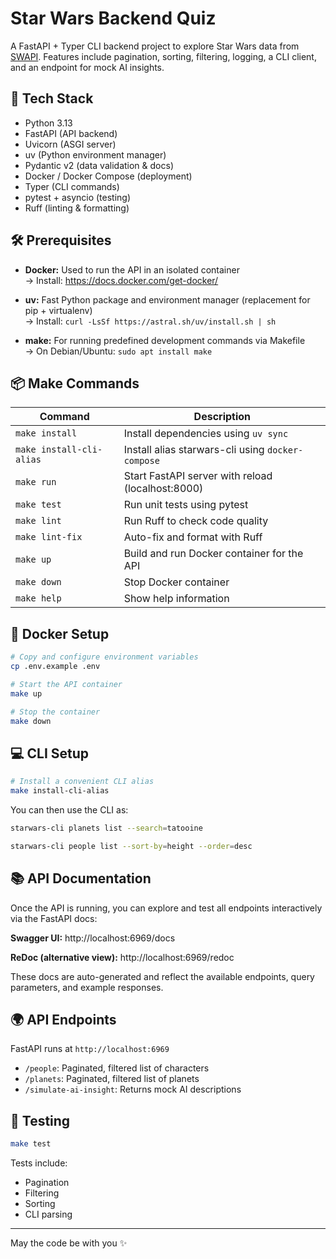 # Star Wars Backend Quiz

A FastAPI + Typer CLI backend project to explore Star Wars data from [SWAPI](https://swapi.info/api). Features include pagination, sorting, filtering, logging, a CLI client, and an endpoint for mock AI insights.

## 🚀 Tech Stack

- Python 3.13
- FastAPI (API backend)
- Uvicorn (ASGI server)
- uv (Python environment manager)
- Pydantic v2 (data validation & docs)
- Docker / Docker Compose (deployment)
- Typer (CLI commands)
- pytest + asyncio (testing)
- Ruff (linting & formatting)

## 🛠 Prerequisites

- **Docker:** Used to run the API in an isolated container  
→ Install: https://docs.docker.com/get-docker/

- **uv:** Fast Python package and environment manager (replacement for pip + virtualenv)  
→ Install: `curl -LsSf https://astral.sh/uv/install.sh | sh`

- **make:** For running predefined development commands via Makefile  
  → On Debian/Ubuntu: `sudo apt install make`

## 📦 Make Commands

| Command                  | Description                                        |
|--------------------------|----------------------------------------------------|
| `make install`           | Install dependencies using `uv sync`               |
| `make install-cli-alias` | Install alias starwars-cli using `docker-compose`  |
| `make run`               | Start FastAPI server with reload (localhost:8000)  |
| `make test`              | Run unit tests using pytest                        |
| `make lint`              | Run Ruff to check code quality                     |
| `make lint-fix`          | Auto-fix and format with Ruff                      |
| `make up`                | Build and run Docker container for the API         |
| `make down`              | Stop Docker container                              |
| `make help`              | Show help information                              |

## 🐳 Docker Setup

```bash
# Copy and configure environment variables
cp .env.example .env

# Start the API container
make up

# Stop the container
make down
```

## 💻 CLI Setup

```bash
# Install a convenient CLI alias 
make install-cli-alias
```

You can then use the CLI as:

```bash
starwars-cli planets list --search=tatooine

starwars-cli people list --sort-by=height --order=desc
```

## 📚 API Documentation

Once the API is running, you can explore and test all endpoints interactively via the FastAPI docs:

**Swagger UI:** http://localhost:6969/docs

**ReDoc (alternative view):** http://localhost:6969/redoc

These docs are auto-generated and reflect the available endpoints, query parameters, and example responses.

## 🌍 API Endpoints

FastAPI runs at `http://localhost:6969`

- `/people`: Paginated, filtered list of characters
- `/planets`: Paginated, filtered list of planets
- `/simulate-ai-insight`: Returns mock AI descriptions

## 🧪 Testing

```bash
make test
```

Tests include:

- Pagination
- Filtering
- Sorting
- CLI parsing

---

May the code be with you ✨
